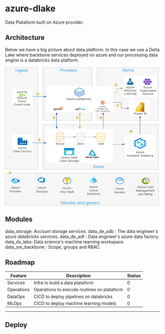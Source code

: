# azure-dlake
Data Plataform built on Azure provider.


## Architecture
Below we have a big picture about data platform. 
In this case we use a Delta Lake where backbone services deployed on azure and our processing data engine is a databricks data platform.

<img src="docs/asset/img/delta-lake.png" width="500" height="450"/>


## Modules

data_storage: Account storage services.
data_de_adb : The data engineer's azure databricks services.
data_de_adf : Data engineer's azure data factory.
data_ds_labs: Data science's machine learning workspace.
data_sre_backbone : Scope, groups and RBAC.
 


## Roadmap

| Feature    | Description                                 | Status |
| ---------- | ------------------------------------------- | ------ |
| Services   | Infra to build a data plataform             | 0      |
| Operations | Operations to execute routines on plataform | 0      |
| DataOps    | CICD to deploy pipelines on databricks      | 0      |
| MLOps      | CICD to deploy machine learning models      | 0      |


----

## Deploy

